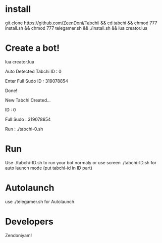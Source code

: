 # install

git clone https://github.com/ZeenDoni/Tabchii && cd tabchi && chmod 777 install.sh && chmod 777 telegamer.sh && ./install.sh && lua creator.lua

# Create a bot!

lua creator.lua

Auto Detected Tabchi ID : 0

Enter Full Sudo ID : 319078854

Done!

New Tabchi Created...

ID : 0

Full Sudo : 319078854

Run : ./tabchi-0.sh

# Run

Use ./tabchi-ID.sh to run your bot normaly or use screen ./tabchi-ID.sh for auto launch mode (put tabchi-id in ID part)

# Autolaunch

use ./telegamer.sh for Autolaunch





# Developers

Zendoniyam!
